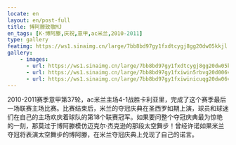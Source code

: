 ```yaml
---
locate: en
layout: en/post-full
title: 博阿滕致敬MJ
en_tags: [K·博阿滕,庆祝,意甲,ac米兰,2010-2011]
type: gallery
featimg: https://ws1.sinaimg.cn/large/7bb8bd97gy1fxdtcygj8gg20dw05kkjl.gif
gallery:
    - images:
      - url: https://ws1.sinaimg.cn/large/7bb8bd97gy1fxdtcygj8gg20dw05kkjl.gif
      - url: https://ws1.sinaimg.cn/large/7bb8bd97gy1fxiwin5rbvg20d006v4bn.gif
      - url: https://ws1.sinaimg.cn/large/7bb8bd97gy1fxiwinicuqg20dw06vnpf.gif
---
```


2010-2011赛季意甲第37轮，ac米兰主场4-1战胜卡利亚里，完成了这个赛季最后一场联赛主场比赛。比赛结束后，米兰的夺冠庆典在圣西罗如期上演，球员和球迷们在自己的主场欢庆着球队的第18个联赛冠军。如果要问整个夺冠庆典最为惊艳的一刻，那莫过于博阿滕模仿迈克尔·杰克逊的那段太空舞步！曾经许诺如果米兰夺冠将表演太空舞步的博阿滕，在米兰夺冠庆典上兑现了自己的诺言。